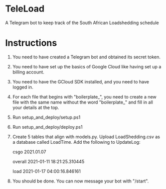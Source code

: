 # TeleLoad
A Telegram bot to keep track of the South African Loadshedding schedule

# Instructions

1. You need to have created a Telegram bot and obtained its secret token.
2. You need to have set up the basics of Google Cloud like having set up a billing account.
3. You need to have the GCloud SDK installed, and you need to have logged in.
4. For each file that begins with "boilerplate_", you need to create a new file with the same name without the word "boilerplate_" and fill in all your details at the top.
5. Run setup_and_deploy/setup.ps1
6. Run setup_and_deploy/deploy.ps1
7. Create 5 tables that align with models.py. Upload LoadShedding.csv as a database called LoadTime. Add the following to UpdateLog:
   
   csgo 2021.01.07

   overall 2021-01-11 18:21:25.310445

   load 2021-01-17 04:00:16.846161

8. You should be done. You can now message your bot with "/start".
